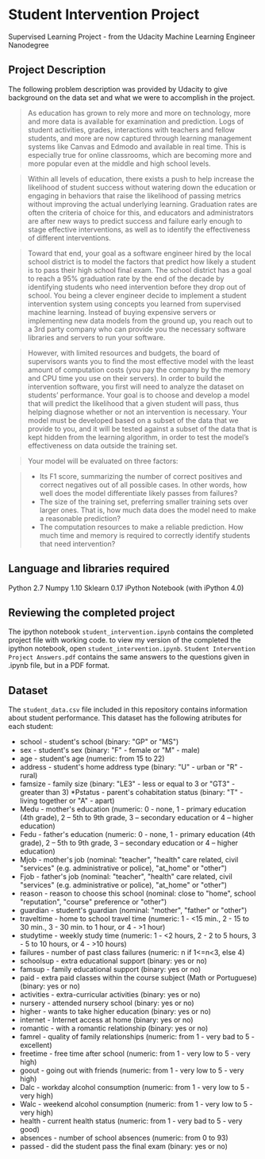 # Student Intervention Project

Supervised Learning Project  - from the Udacity Machine Learning Engineer Nanodegree

## Project Description

The following problem description was provided by Udacity to give background on the data set and what we were to accomplish in the project.

>As education has grown to rely more and more on technology, more and more data is available for examination and prediction. Logs of student activities, grades, interactions with teachers and fellow students, and more are now captured through learning management systems like Canvas and Edmodo and available in real time. This is especially true for online classrooms, which are becoming more and more popular even at the middle and high school levels.

>Within all levels of education, there exists a push to help increase the likelihood of student success without watering down the education or engaging in behaviors that raise the likelihood of passing metrics without improving the actual underlying learning. Graduation rates are often the criteria of choice for this, and educators and administrators are after new ways to predict success and failure early enough to stage effective interventions, as well as to identify the effectiveness of different interventions.

>Toward that end, your goal as a software engineer hired by the local school district is to model the factors that predict how likely a student is to pass their high school final exam. The school district has a goal to reach a 95% graduation rate by the end of the decade by identifying students who need intervention before they drop out of school. You being a clever engineer decide to implement a student intervention system using concepts you learned from supervised machine learning. Instead of buying expensive servers or implementing new data models from the ground up, you reach out to a 3rd party company who can provide you the necessary software libraries and servers to run your software.

>However, with limited resources and budgets, the board of supervisors wants you to find the most effective model with the least amount of computation costs (you pay the company by the memory and CPU time you use on their servers). In order to build the intervention software, you first will need to analyze the dataset on students’ performance. Your goal is to choose and develop a model that will predict the likelihood that a given student will pass, thus helping diagnose whether or not an intervention is necessary. Your model must be developed based on a subset of the data that we provide to you, and it will be tested against a subset of the data that is kept hidden from the learning algorithm, in order to test the model’s effectiveness on data outside the training set.

>Your model will be evaluated on three factors:

> - Its F1 score, summarizing the number of correct positives and correct negatives out of all possible cases. In other words, how well does the model differentiate likely passes from failures?
> - The size of the training set, preferring smaller training sets over larger ones. That is, how much data does the model need to make a reasonable prediction?
> - The computation resources to make a reliable prediction. How much time and memory is required to correctly identify students that need intervention?

## Language and libraries required

Python 2.7
Numpy 1.10
Sklearn 0.17
iPython Notebook (with iPython 4.0)

## Reviewing the completed project
The ipython notebook `student_intervention.ipynb` contains the completed project file with working code.  to view my version of the completed the ipython notebook, open `student_intervention.ipynb`.  `Student Intervention Project Answers.pdf` contains the same answers to the questions given in .ipynb file, but in a PDF format.

## Dataset

The `student_data.csv` file included in this repository contains information about student performance.  This dataset has the following atributes for each student:

* school - student's school (binary: "GP" or "MS")
* sex - student's sex (binary: "F" - female or "M" - male)
* age - student's age (numeric: from 15 to 22)
* address - student's home address type (binary: "U" - urban or "R" - rural)
* famsize - family size (binary: "LE3" - less or equal to 3 or "GT3" - greater than 3)
*Pstatus - parent's cohabitation status (binary: "T" - living together or "A" - apart)
* Medu - mother's education (numeric: 0 - none, 1 - primary education (4th grade), 2 – 5th to 9th grade, 3 – secondary education or 4 – higher education)
* Fedu - father's education (numeric: 0 - none, 1 - primary education (4th grade), 2 – 5th to 9th grade, 3 – secondary education or 4 – higher education)
* Mjob - mother's job (nominal: "teacher", "health" care related, civil "services" (e.g. administrative or police), "at_home" or "other")
* Fjob - father's job (nominal: "teacher", "health" care related, civil "services" (e.g. administrative or police), "at_home" or "other")
* reason - reason to choose this school (nominal: close to "home", school "reputation", "course" preference or "other")
* guardian - student's guardian (nominal: "mother", "father" or "other")
* traveltime - home to school travel time (numeric: 1 - <15 min., 2 - 15 to 30 min., 3 - 30 min. to 1 hour, or 4 - >1 hour)
* studytime - weekly study time (numeric: 1 - <2 hours, 2 - 2 to 5 hours, 3 - 5 to 10 hours, or 4 - >10 hours)
* failures - number of past class failures (numeric: n if 1<=n<3, else 4)
* schoolsup - extra educational support (binary: yes or no)
* famsup - family educational support (binary: yes or no)
* paid - extra paid classes within the course subject (Math or Portuguese) (binary: yes or no)
* activities - extra-curricular activities (binary: yes or no)
* nursery - attended nursery school (binary: yes or no)
* higher - wants to take higher education (binary: yes or no)
* internet - Internet access at home (binary: yes or no)
* romantic - with a romantic relationship (binary: yes or no)
* famrel - quality of family relationships (numeric: from 1 - very bad to 5 - excellent)
* freetime - free time after school (numeric: from 1 - very low to 5 - very high)
* goout - going out with friends (numeric: from 1 - very low to 5 - very high)
* Dalc - workday alcohol consumption (numeric: from 1 - very low to 5 - very high)
* Walc - weekend alcohol consumption (numeric: from 1 - very low to 5 - very high)
* health - current health status (numeric: from 1 - very bad to 5 - very good)
* absences - number of school absences (numeric: from 0 to 93)
* passed - did the student pass the final exam (binary: yes or no)
